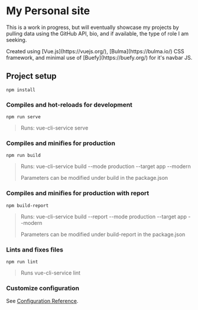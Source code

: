 # My Personal site
<p>This is a work in progress, but will eventually showcase my projects by pulling data using the GitHub API, bio, and if available, the type of role I am seeking.</p>
<p>Created using [Vue.js](https://vuejs.org/), [Bulma](https://bulma.io/) CSS framework, and minimal use of [Buefy](https://buefy.org/) for it's navbar JS.</p>

## Project setup
```
npm install
```

### Compiles and hot-reloads for development
```
npm run serve
```
>Runs: vue-cli-service serve

### Compiles and minifies for production
```
npm run build
```
><p>Runs: vue-cli-service build --mode production --target app --modern</p>
><p>Parameters can be modified under build in the package.json</p>

### Compiles and minifies for production with report
```
npm build-report
```
><p>Runs: vue-cli-service build --report --mode production --target app --modern</p>
><p>Parameters can be modified under build-report in the package.json</p>

### Lints and fixes files
```
npm run lint
```
>Runs vue-cli-service lint

### Customize configuration
See [Configuration Reference](https://cli.vuejs.org/config/).
